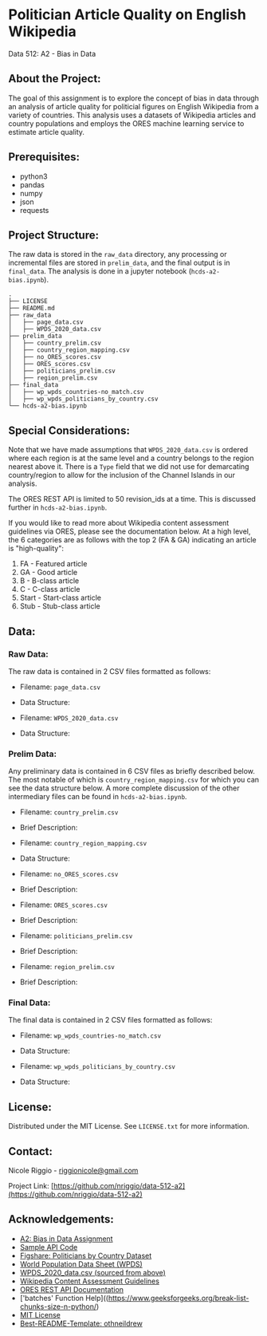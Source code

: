 # Politician Article Quality on English Wikipedia
Data 512: A2 - Bias in Data

<!-- ABOUT THE PROJECT -->
## About the Project:
The goal of this assignment is to explore the concept of bias in data through an analysis of article quality for politicial figures on English Wikipedia from a variety of countries. This analysis uses a datasets of Wikipedia articles and country populations and employs the ORES machine learning service to estimate article quality.

<!-- PREREQUISITES -->
## Prerequisites:

* python3
* pandas
* numpy
* json
* requests

<!-- PROJECT STRUCTURE -->
## Project Structure:

The raw data is stored in the `raw_data` directory, any processing or incremental files are stored in `prelim_data`, and the final output is in `final_data`. The analysis is done in a jupyter notebook (`hcds-a2-bias.ipynb`).
```
.
├── LICENSE
├── README.md
├── raw_data
│   ├── page_data.csv
│   ├── WPDS_2020_data.csv
├── prelim_data
│   ├── country_prelim.csv
│   ├── country_region_mapping.csv
│   ├── no_ORES_scores.csv
│   ├── ORES_scores.csv
│   ├── politicians_prelim.csv
│   ├── region_prelim.csv
├── final_data
│   ├── wp_wpds_countries-no_match.csv
│   ├── wp_wpds_politicians_by_country.csv
└── hcds-a2-bias.ipynb
```


<!-- SPECIAL CONSIDERATIONS -->
## Special Considerations:

Note that we have made assumptions that `WPDS_2020_data.csv` is ordered where each region is at the same level and a country belongs to the region nearest above it. There is a `Type` field that we did not use for demarcating country/region to allow for the inclusion of the Channel Islands in our analysis.

The ORES REST API is limited to 50 revision_ids at a time. This is discussed further in `hcds-a2-bias.ipynb`.

If you would like to read more about Wikipedia content assessment guidelines via ORES, please see the documentation below. At a high level, the 6 categories are as follows with the top 2 (FA & GA) indicating an article is "high-quality":

1. FA - Featured article
2. GA - Good article
3. B - B-class article
4. C - C-class article
5. Start - Start-class article
6. Stub - Stub-class article


<!-- DATA -->
## Data:

### Raw Data:
The raw data is contained in 2 CSV files formatted as follows:

* Filename: `page_data.csv`
* Data Structure:

* Filename: `WPDS_2020_data.csv`
* Data Structure:

### Prelim Data:
Any preliminary data is contained in 6 CSV files as briefly described below. The most notable of which is `country_region_mapping.csv` for which you can see the data structure below. A more complete discussion of the other intermediary files can be found in `hcds-a2-bias.ipynb`.

* Filename: `country_prelim.csv`
* Brief Description:

* Filename: `country_region_mapping.csv`
* Data Structure:

* Filename: `no_ORES_scores.csv`
* Brief Description:

* Filename: `ORES_scores.csv`
* Brief Description:

* Filename: `politicians_prelim.csv`
* Brief Description:

* Filename: `region_prelim.csv`
* Brief Description:

### Final Data:
The final data is contained in 2 CSV files formatted as follows:

* Filename: `wp_wpds_countries-no_match.csv`
* Data Structure:

* Filename: `wp_wpds_politicians_by_country.csv`
* Data Structure:


<!-- LICENSE -->
## License:

Distributed under the MIT License. See `LICENSE.txt` for more information.


<!-- CONTACT -->
## Contact:

Nicole Riggio - riggionicole@gmail.com

Project Link: [https://github.com/nriggio/data-512-a2](https://github.com/nriggio/data-512-a2)


<!-- ACKNOWLEDGMENTS -->
## Acknowledgements:

* [A2: Bias in Data Assignment](https://docs.google.com/document/d/11eswL84T-H6bli8aX_-XndCN6tAZ4bIb9Z2ywiIf2fE/edit#)
* [Sample API Code](https://public.paws.wmcloud.org/User:Jtmorgan/data512_a1_example.ipynb)
* [Figshare: Politicians by Country Dataset](https://figshare.com/articles/Untitled_Item/5513449)
* [World Population Data Sheet (WPDS)](https://www.prb.org/international/indicator/population/table/)
* [WPDS_2020_data.csv (sourced from above)](https://docs.google.com/spreadsheets/d/1CFJO2zna2No5KqNm9rPK5PCACoXKzb-nycJFhV689Iw/edit?usp=sharing)
* [Wikipedia Content Assessment Guidelines](https://en.wikipedia.org/wiki/Wikipedia:Content_assessment)
* [ORES REST API Documentation](https://ores.wikimedia.org/v3/#!/scoring/get_v3_scores_context_revid_model)
* ['batches' Function Help]((https://www.geeksforgeeks.org/break-list-chunks-size-n-python/)
* [MIT License](https://opensource.org/licenses/MIT)
* [Best-README-Template: othneildrew](https://github.com/othneildrew/Best-README-Template)
